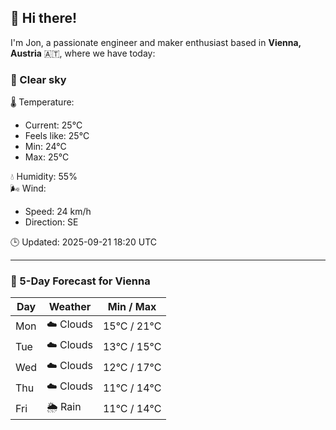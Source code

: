 ## 👋 Hi there!

I'm Jon, a passionate engineer and maker enthusiast based in **Vienna, Austria** 🇦🇹, where we have today:

### 🌙 Clear sky 

🌡️ Temperature: 
* Current: 25°C
* Feels like: 25°C
* Min: 24°C 
* Max: 25°C  

💧 Humidity: 55%  
🌬️ Wind: 
* Speed: 24 km/h 
* Direction: SE  

🕒 Updated: 2025-09-21 18:20 UTC

---

### 📅 5-Day Forecast for Vienna

| Day | Weather | Min / Max |
|-----|---------|------------|
| Mon | ☁️ Clouds | 15°C / 21°C |
| Tue | ☁️ Clouds | 13°C / 15°C |
| Wed | ☁️ Clouds | 12°C / 17°C |
| Thu | ☁️ Clouds | 11°C / 14°C |
| Fri | 🌦️ Rain | 11°C / 14°C |
